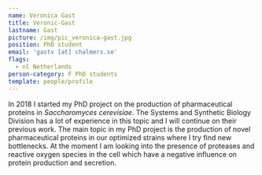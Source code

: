 ```yaml
---
name: Veronica Gast
title: Veronic-Gast
lastname: Gast
picture: /img/pic_veronica-gast.jpg
position: PhD student
email: 'gastv [at] chalmers.se'
flags:
  - nl Netherlands
person-category: F PhD students
template: people/profile
---
```

In 2018 I started my PhD project on the production of pharmaceutical proteins in *Saccharomyces cerevisiae*. The Systems and Synthetic Biology Division has a lot of experience in this topic and I will continue on their previous work. The main topic in my PhD project is the production of novel pharmaceutical proteins in our optimized strains where I try find new bottlenecks. At the moment I am looking into the presence of proteases and reactive oxygen species in the cell which have a negative influence on protein production and secretion.